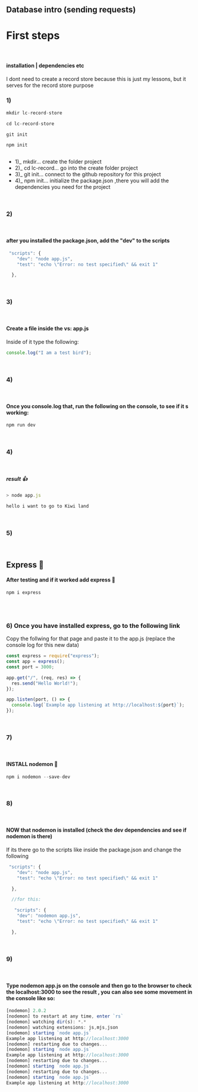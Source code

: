 ## Database intro (sending requests)

# First steps

<br>

#### installation | dependencies etc

<p>I dont need to create a record store because this is just my lessons, but it serves
for the record store purpose</p>

### 1)

```javascript
mkdir lc-record-store

cd lc-record-store

git init

npm init



```

<ul>
<li>1)_ mkdir... create the folder project </li>
<li>2)_ cd lc-record... go into the create folder project</li>
<li>3)_ git init... connect to the github repository for this project</li>

<li>4)_ npm init... initialize the package.json  ,there you will add the dependencies you need for the project </li>
</ul>

<br>

### 2)

<br>

#### after you installed the package.json, add the "dev" to the scripts

```javascript
 "scripts": {
    "dev": "node app.js",
    "test": "echo \"Error: no test specified\" && exit 1"

  },

```

<br>

### 3)

<br>

#### Create a file inside the vs: app.js

<p>Inside of it type the following: </p>

```javascript
console.log("I am a test bird");
```

<br>

### 4)

<br>

#### Once you console.log that, run the following on the console, to see if it s working:

```javascript
npm run dev

```

<!-- by typing colons without typing enter, it will show you an array of emojis  -->

<br>

### 4)

<br>

##### result 👍

```javascript
> node app.js

hello i want to go to Kiwi land

```

<br>

### 5)

<br>

## Express :blossom:

#### After testing and if it worked add express :blossom:

```javascript
npm i express

```

<br>
<br>

### 6) Once you have installed express, go to the following link

<a href="https://expressjs.com/en/starter/hello-world.html" target="_blank"></a>

<p>Copy the follwing for that page and paste it to the app.js (replace the console log for this new data)</p>

```javascript
const express = require("express");
const app = express();
const port = 3000;

app.get("/", (req, res) => {
  res.send("Hello World!");
});

app.listen(port, () => {
  console.log(`Example app listening at http://localhost:${port}`);
});
```

<br>

### 7)

<br>

#### INSTALL nodemon :blossom:

```javascript
npm i nodemon --save-dev

```

<br>

### 8)

<br>

#### NOW that nodemon is installed (check the dev dependencies and see if nodemon is there)

<p>If its there go to the scripts like inside the package.json and change the following </p>

```javascript
 "scripts": {
    "dev": "node app.js",
    "test": "echo \"Error: no test specified\" && exit 1"

  },

  //for this:

   "scripts": {
    "dev": "nodemon app.js",
    "test": "echo \"Error: no test specified\" && exit 1"

  },

```

<br>

### 9)

<br>

#### Type nodemon app.js on the console and then go to the browser to check the localhost:3000 to see the result , you can also see some movement in the console like so:

```javascript
[nodemon] 2.0.2
[nodemon] to restart at any time, enter `rs`
[nodemon] watching dir(s): *.*
[nodemon] watching extensions: js,mjs,json
[nodemon] starting `node app.js`
Example app listening at http://localhost:3000
[nodemon] restarting due to changes...
[nodemon] starting `node app.js`
Example app listening at http://localhost:3000
[nodemon] restarting due to changes...
[nodemon] starting `node app.js`
[nodemon] restarting due to changes...
[nodemon] starting `node app.js`
Example app listening at http://localhost:3000
```

<br>
